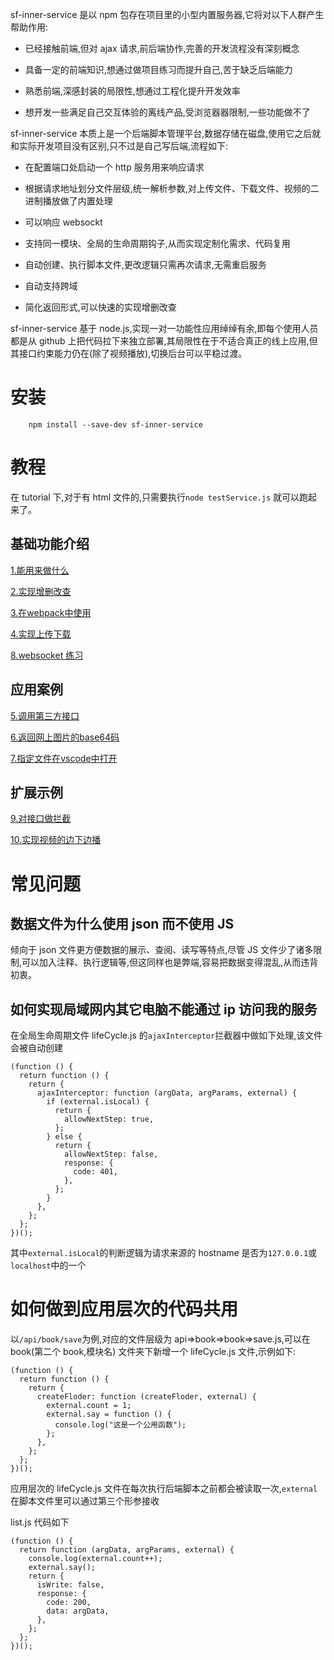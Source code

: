 sf-inner-service 是以 npm 包存在项目里的小型内置服务器,它将对以下人群产生帮助作用:

- 已经接触前端,但对 ajax 请求,前后端协作,完善的开发流程没有深刻概念

- 具备一定的前端知识,想通过做项目练习而提升自己,苦于缺乏后端能力

- 熟悉前端,深感封装的局限性,想通过工程化提升开发效率

- 想开发一些满足自己交互体验的离线产品,受浏览器器限制,一些功能做不了

sf-inner-service 本质上是一个后端脚本管理平台,数据存储在磁盘,使用它之后就和实际开发项目没有区别,只不过是自己写后端,流程如下:

- 在配置端口处启动一个 http 服务用来响应请求

- 根据请求地址划分文件层级,统一解析参数,对上传文件、下载文件、视频的二进制播放做了内置处理

- 可以响应 websockt

- 支持同一模块、全局的生命周期钩子,从而实现定制化需求、代码复用

- 自动创建、执行脚本文件,更改逻辑只需再次请求,无需重启服务

- 自动支持跨域

- 简化返回形式,可以快速的实现增删改查

sf-inner-service 基于 node.js,实现一对一功能性应用绰绰有余,即每个使用人员都是从 github 上把代码拉下来独立部署,其局限性在于不适合真正的线上应用,但其接口约束能力仍在(除了视频播放),切换后台可以平稳过渡。

# 安装

```
    npm install --save-dev sf-inner-service

```

# 教程

在 tutorial 下,对于有 html 文件的,只需要执行`node testService.js` 就可以跑起来了。

## 基础功能介绍

[1.能用来做什么](https://github.com/xiaodun/sf-inner-service/blob/master/tutorial/1.能用来做什么/1a.md)

[2.实现增删改查](https://github.com/xiaodun/sf-inner-service/blob/master/tutorial/2.实现增删改查/2a.md)

[3.在webpack中使用](https://github.com/xiaodun/sf-inner-service/blob/master/tutorial/3.在webpack中使用/3a.md)

[4.实现上传下载](https://github.com/xiaodun/sf-inner-service/blob/master/tutorial/4.实现上传下载/4a.md)

[8.websocket 练习](https://github.com/xiaodun/sf-inner-service/blob/master/tutorial/8.websocket练习/8a.md)

## 应用案例

[5.调用第三方接口](https://github.com/xiaodun/sf-inner-service/blob/master/tutorial/5.调用第三方接口/5a.md)

[6.返回网上图片的base64码](https://github.com/xiaodun/sf-inner-service/blob/master/tutorial/6.返回网上图片的base64码/6a.md)

[7.指定文件在vscode中打开](https://github.com/xiaodun/sf-inner-service/blob/master/tutorial/7.指定文件在vscode中打开/7a.md)

## 扩展示例

[9.对接口做拦截](https://github.com/xiaodun/sf-inner-service/blob/master/tutorial/9.对接口做拦截/9a.md)

[10.实现视频的边下边播](https://github.com/xiaodun/sf-inner-service/blob/master/tutorial/10.实现视频的边下边播/10a.md)

# 常见问题

## 数据文件为什么使用 json 而不使用 JS

倾向于 json 文件更方便数据的展示、查阅、读写等特点,尽管 JS 文件少了诸多限制,可以加入注释、执行逻辑等,但这同样也是弊端,容易把数据变得混乱,从而违背初衷。

## 如何实现局域网内其它电脑不能通过 ip 访问我的服务

在全局生命周期文件 lifeCycle.js 的`ajaxInterceptor`拦截器中做如下处理,该文件会被自动创建

```
(function () {
  return function () {
    return {
      ajaxInterceptor: function (argData, argParams, external) {
        if (external.isLocal) {
          return {
            allowNextStep: true,
          };
        } else {
          return {
            allowNextStep: false,
            response: {
              code: 401,
            },
          };
        }
      },
    };
  };
})();
```

其中`external.isLocal`的判断逻辑为请求来源的 hostname 是否为`127.0.0.1`或`localhost`中的一个

# 如何做到应用层次的代码共用

以`/api/book/save`为例,对应的文件层级为 api=>book=>book=>save.js,可以在 book(第二个 book,模块名) 文件夹下新增一个 lifeCycle.js 文件,示例如下:

```
(function () {
  return function () {
    return {
      createFloder: function (createFloder, external) {
        external.count = 1;
        external.say = function () {
          console.log("这是一个公用函数");
        };
      },
    };
  };
})();
```

应用层次的 lifeCycle.js 文件在每次执行后端脚本之前都会被读取一次,`external`在脚本文件里可以通过第三个形参接收

list.js 代码如下

```
(function () {
  return function (argData, argParams, external) {
    console.log(external.count++);
    external.say();
    return {
      isWrite: false,
      response: {
        code: 200,
        data: argData,
      },
    };
  };
})();


```
